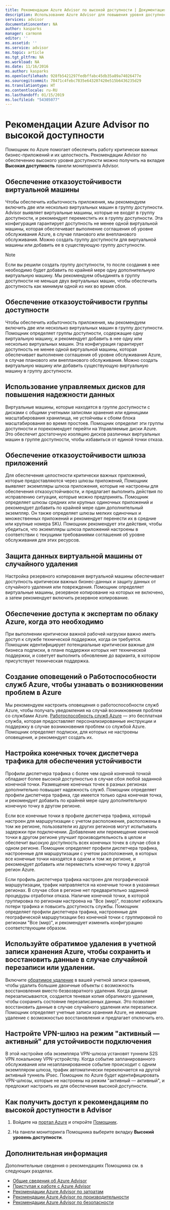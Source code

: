 ```yaml
---
title: Рекомендации Azure Advisor по высокой доступности | Документация Майкрософт
description: Использование Azure Advisor для повышения уровня доступности развернутых служб Azure.
services: advisor
documentationcenter: NA
author: kasparks
manager: carmonm
editor: ''
ms.assetid: ''
ms.service: advisor
ms.topic: article
ms.tgt_pltfrm: NA
ms.workload: NA
ms.date: 11/16/2016
ms.author: kasparks
ms.openlocfilehash: 928fb5421297fedbffabc45db35a89a74026477e
ms.sourcegitcommit: 70471c4febc7835e643207420e515b6436235d29
ms.translationtype: HT
ms.contentlocale: ru-RU
ms.lasthandoff: 01/15/2019
ms.locfileid: "54305077"
---
```

# <a name="advisor-high-availability-recommendations"></a>Рекомендации Azure Advisor по высокой доступности

Помощник по Azure помогает обеспечить работу критически важных бизнес-приложений и их целостность. Рекомендации Advisor по обеспечению высокого уровня доступности можно получить на вкладке **Высокая доступность** панели мониторинга Advisor.

## <a name="ensure-virtual-machine-fault-tolerance"></a>Обеспечение отказоустойчивости виртуальной машины

Чтобы обеспечить избыточность приложения, мы рекомендуем включить две или несколько виртуальных машин в группу доступности. Advisor выявляет виртуальные машины, которые не входят в группу доступности, и рекомендует переместить их в группу доступности. Эта конфигурация гарантирует доступность не менее одной виртуальной машины, которая обеспечивает выполнение соглашения об уровне обслуживания Azure, в случае планового или внепланового обслуживания. Можно создать группу доступности для виртуальной машины или добавить ее в существующую группу доступности.

> [!NOTE]
> Если вы решили создать группу доступности, то после создания в нее необходимо будет добавить по крайней мере одну дополнительную виртуальную машину. Мы рекомендуем объединять в группу доступности не меньше двух виртуальных машин, чтобы обеспечить доступность как минимум одной из них во время сбоя.

## <a name="ensure-availability-set-fault-tolerance"></a>Обеспечение отказоустойчивости группы доступности 

Чтобы обеспечить избыточность приложения, мы рекомендуем включить две или несколько виртуальных машин в группу доступности. Помощник определяет группы доступности, содержащие одну виртуальную машину, и рекомендует добавить в нее одну или несколько виртуальных машин. Эта конфигурация гарантирует доступность не менее одной виртуальной машины, которая обеспечивает выполнение соглашения об уровне обслуживания Azure, в случае планового или внепланового обслуживания. Можно создать виртуальную машину или добавить существующую виртуальную машину в группу доступности.  

## <a name="use-managed-disks-to-improve-data-reliability"></a>Использование управляемых дисков для повышения надежности данных
Виртуальные машины, которые находятся в группе доступности с дисками с общими учетными записями хранения или единицами масштабирования хранилища, не устойчивы к сбоям блока масштабирования во время простоев. Помощник определит эти группы доступности и порекомендует перейти на Управляемые диски Azure. Это обеспечит достаточную изоляцию дисков различных виртуальных машин в группе доступности, чтобы избавиться от единой точки отказа. 

## <a name="ensure-application-gateway-fault-tolerance"></a>Обеспечение отказоустойчивости шлюза приложений

Для обеспечения целостности критически важных приложений, которые предоставляются через шлюзы приложений, Помощник выявляет экземпляры шлюза приложения, которые не настроены для обеспечения отказоустойчивости, и предлагает выполнить действия по исправлению ситуации, которые можно предпринять. Помощник определяет шлюзы средних или крупных одиночных приложений и рекомендует добавить по крайней мере один дополнительный экземпляр. Он также определяет шлюзы мелких одиночных и множественных приложений и рекомендует перенести их в средние или крупные номера SKU. Помощник рекомендует эти действия, чтобы убедиться, что экземпляры шлюза приложений настроены в соответствии с текущими требованиями соглашения об уровне обслуживания для этих ресурсов.

## <a name="protect-your-virtual-machine-data-from-accidental-deletion"></a>Защита данных виртуальной машины от случайного удаления

Настройка резервного копирования виртуальной машины обеспечивает доступность критически важных бизнес-данных и защиту данных от случайного удаления или повреждения. Помощник определяет виртуальные машины, резервное копирование на которых не включено, а затем рекомендует включить резервное копирование. 

## <a name="ensure-you-have-access-to-azure-cloud-experts-when-you-need-it"></a>Обеспечение доступа к экспертам по облаку Azure, когда это необходимо

При выполнении критически важной рабочей нагрузки важно иметь доступ к службе технической поддержки, когда он требуется. Помощник идентифицирует потенциальные критически важные для бизнеса подписки, в плане поддержки которых нет технической поддержки, и советует выполнить обновление до варианта, в котором присутствует техническая поддержка.

## <a name="create-azure-service-health-alerts-to-be-notified-when-azure-issues-affect-you"></a>Создание оповещений о Работоспособности служб Azure, чтобы узнавать о возникновении проблем в Azure

Мы рекомендуем настроить оповещения о работоспособности служб Azure, чтобы получать уведомления на случай возникновения проблем со службами Azure. [Работоспособность служб Azure](https://azure.microsoft.com/features/service-health/) — это бесплатная служба, которая предоставляет персонализированные инструкции и поддержку в случае возникновения проблем со службой Azure. Помощник определяет подписки, для которых не настроены оповещения, и рекомендует создать их.

## <a name="configure-traffic-manager-endpoints-for-resiliency"></a>Настройка конечных точек диспетчера трафика для обеспечения устойчивости

Профили диспетчера трафика с более чем одной конечной точкой обладают более высокой доступностью в случае сбоя любой заданной конечной точки. Размещение конечных точек в разных регионах дополнительно повышает надежность служб. Помощник определяет профили диспетчера трафика, где имеется только одна конечная точка, и рекомендует добавить по крайней мере одну дополнительную конечную точку в другом регионе.

Если все конечные точки в профиле диспетчера трафика, который настроен для маршрутизации с учетом расположения, расположены в том же регионе, пользователи из других регионов могут испытывать задержки при подключении. Добавление или перемещение конечной точки в другом регионе улучшит производительность в целом и обеспечит высокую доступность всех конечных точек в случае сбоя в одном регионе. Помощник определяет профили диспетчера трафика, настроенные для маршрутизации с учетом расположения, в которых все конечные точки находятся в одном и том же регионе, и рекомендует добавить или переместить конечную точку в другой регион Azure.

Если профиль диспетчера трафика настроен для географической маршрутизации, трафик направляется на конечные точки в указанных регионах. В случае сбоя в регионе нет предварительно заданной процедуры отработки отказа. Наличие конечной точки, в которой группировка по регионам настроена на "Все (мир)", позволит избежать потери трафика и повысить доступность службы. Помощник определяет профили диспетчера трафика, настроенные для географической маршрутизации без конечной точки с группировкой по регионам "Все (мир)", и рекомендует изменить конфигурацию соответствующим образом.

## <a name="use-soft-delete-on-your-azure-storage-account-to-save-and-recover-data-in-the-event-of-accidental-overwrite-or-deletion"></a>Используйте обратимое удаления в учетной записи хранения Azure, чтобы сохранить и восстановить данные в случае случайной перезаписи или удалении.

Включите [обратимое удаление](https://docs.microsoft.com/azure/storage/blobs/storage-blob-soft-delete) в вашей учетной записи хранения, чтобы удалить большие двоичные объекты с возможность восстановления вместо безвозвратного удаления. Когда данные перезаписываются, создается теневая копия обратимого удаления, чтобы сохранить состояние перезаписанных данных. Это позволяет восстановить данные в случае случайного удаления или перезаписи. Помощник определяет учетные записи хранения Azure, не имеющие удаление с возможностью восстановления и предлагает отключить его.

## <a name="configure-your-vpn-gateway-to-active-active-for-connection-resiliency"></a>Настройте VPN-шлюз на режим "активный — активный" для устойчивости подключения

В этой настройке оба экземпляра VPN-шлюза установят туннели S2S VPN локальному VPN-устройству. Когда событие запланированного обслуживания или незапланированное событие происходит с одним экземпляром шлюза, трафик автоматически переключается на другой активный туннель IPsec. Помощник по Azure будет идентифицировать VPN-шлюзы, которые не настроены на режим "активный — активный", и предложит настроить их для обеспечения высокой доступности.

## <a name="how-to-access-high-availability-recommendations-in-advisor"></a>Как получить доступ к рекомендациям по высокой доступности в Advisor

1. Войдите на [портал Azure](https://portal.azure.com) и откройте [Помощник](https://aka.ms/azureadvisordashboard).

2.  На панели мониторинга Помощника выберите вкладку **Высокий уровень доступности**.

## <a name="next-steps"></a>Дополнительная информация

Дополнительные сведения о рекомендациях Помощника см. в следующих разделах.
* [Общие сведения об Azure Advisor](advisor-overview.md)
* [Приступая к работе с Azure Advisor](advisor-get-started.md)
* [Рекомендации Azure Advisor по затратам](advisor-cost-recommendations.md)
* [Рекомендации Azure Advisor по производительности](advisor-performance-recommendations.md)
* [Рекомендации Azure Advisor по безопасности](advisor-security-recommendations.md)

